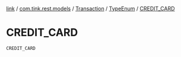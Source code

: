 [link](../../../index.md) / [com.tink.rest.models](../../index.md) / [Transaction](../index.md) / [TypeEnum](index.md) / [CREDIT_CARD](./-c-r-e-d-i-t_-c-a-r-d.md)

# CREDIT_CARD

`CREDIT_CARD`
